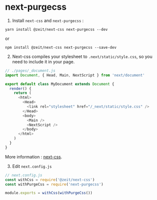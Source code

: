 # next-purgecss

1.  Install `next-css` and `next-purgecss` :

```
yarn install @zeit/next-css next-purgecss --dev
```

or

```
npm install @zeit/next-css next-purgecss --save-dev
```

2.  Next-css compiles your stylesheet to `.next/static/style.css`, so you need to include it in your page.

```js
// ./pages/_document.js
import Document, { Head, Main, NextScript } from 'next/document'

export default class MyDocument extends Document {
  render() {
    return (
      <html>
        <Head>
          <link rel="stylesheet" href="/_next/static/style.css" />
        </Head>
        <body>
          <Main />
          <NextScript />
        </body>
      </html>
    )
  }
}
```

More information : [next-css](https://github.com/zeit/next-plugins/tree/master/packages/next-css).

3.  Edit `next.config.js`

```js
// next.config.js
const withCss = require('@zeit/next-css')
const withPurgeCss = require('next-purgecss')

module.exports = withCss(withPurgeCss())
```
